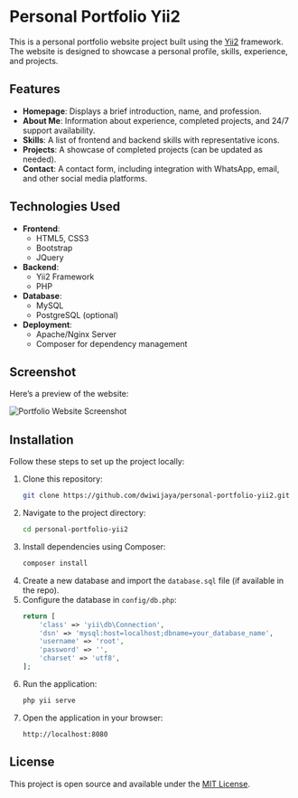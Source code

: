 # Personal Portfolio Yii2

This is a personal portfolio website project built using the [Yii2](https://www.yiiframework.com/) framework. The website is designed to showcase a personal profile, skills, experience, and projects.

## Features

- **Homepage**: Displays a brief introduction, name, and profession.
- **About Me**: Information about experience, completed projects, and 24/7 support availability.
- **Skills**: A list of frontend and backend skills with representative icons.
- **Projects**: A showcase of completed projects (can be updated as needed).
- **Contact**: A contact form, including integration with WhatsApp, email, and other social media platforms.

## Technologies Used

- **Frontend**:
  - HTML5, CSS3
  - Bootstrap
  - JQuery
- **Backend**:
  - Yii2 Framework
  - PHP
- **Database**:
  - MySQL
  - PostgreSQL (optional)
- **Deployment**:
  - Apache/Nginx Server
  - Composer for dependency management

## Screenshot

Here’s a preview of the website:

![Portfolio Website Screenshot](https://github.com/dwiwijaya/personal-portfolio-yii2/assets/screenshot.png)

## Installation

Follow these steps to set up the project locally:

1. Clone this repository:
   ```bash
   git clone https://github.com/dwiwijaya/personal-portfolio-yii2.git
   ```
2. Navigate to the project directory:
   ```bash
   cd personal-portfolio-yii2
   ```
3. Install dependencies using Composer:
   ```bash
   composer install
   ```
4. Create a new database and import the `database.sql` file (if available in the repo).
5. Configure the database in `config/db.php`:
   ```php
   return [
       'class' => 'yii\db\Connection',
       'dsn' => 'mysql:host=localhost;dbname=your_database_name',
       'username' => 'root',
       'password' => '',
       'charset' => 'utf8',
   ];
   ```
6. Run the application:
   ```bash
   php yii serve
   ```
7. Open the application in your browser:
   ```
   http://localhost:8080
   ```

## License

This project is open source and available under the [MIT License](LICENSE).
